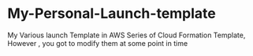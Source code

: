 # My-Personal-Launch-template
My Various launch Template in AWS
Series of Cloud Formation Template, However , you got to modify them  at some point in time
